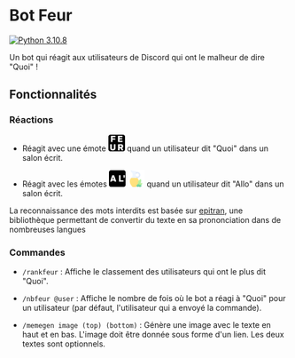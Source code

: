 # Bot Feur

[![Python 3.10.8](https://img.shields.io/badge/python-3.10.8-blue.svg)](https://www.python.org/downloads/release/python-3108/)

Un bot qui réagit aux utilisateurs de Discord qui ont le malheur de dire "Quoi" !

## Fonctionnalités

### Réactions

- Réagit avec une émote <img src="emotes/feur.png" width="30" height="30"/> quand un utilisateur dit "Quoi" dans un salon écrit.

- Réagit avec les émotes <img src="emotes/al.png" width="30" height="30"/> <img src="emotes/huile.png" width="30" height="30"/> quand un utilisateur dit "Allo" dans un salon écrit.

La reconnaissance des mots interdits est basée sur [epitran](https://pypi.org/project/epitran/), une bibliothèque permettant de convertir du texte en sa prononciation dans de nombreuses langues

### Commandes

- `/rankfeur` : Affiche le classement des utilisateurs qui ont le plus dit "Quoi".

- `/nbfeur @user` : Affiche le nombre de fois où le bot a réagi à "Quoi" pour un utilisateur (par défaut, l'utilisateur qui a envoyé la commande).

- `/memegen image (top) (bottom)` : Génère une image avec le texte en haut et en bas. L'image doit être donnée sous forme d'un lien. Les deux textes sont optionnels.
